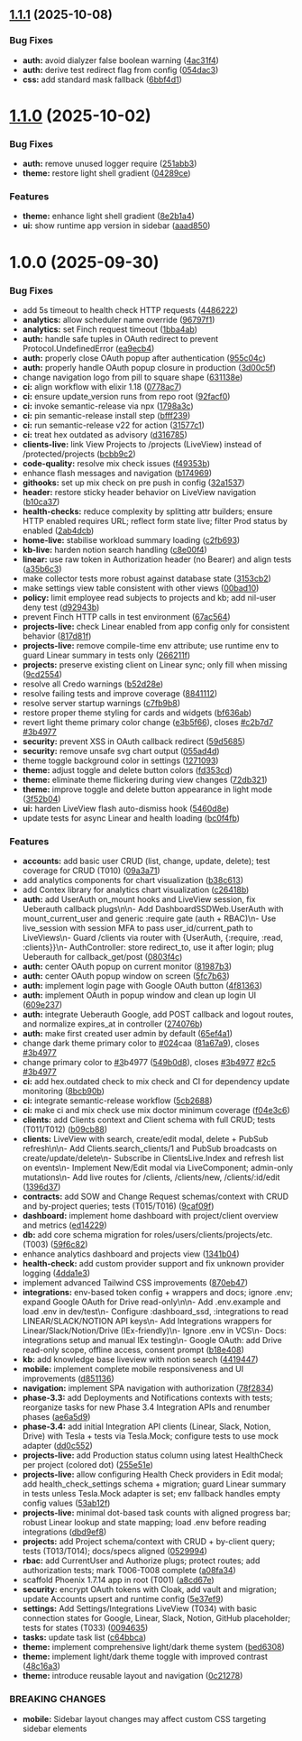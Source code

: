## [1.1.1](https://github.com/slickage/dashboard-ssd/compare/v1.1.0...v1.1.1) (2025-10-08)


### Bug Fixes

* **auth:** avoid dialyzer false boolean warning ([4ac31f4](https://github.com/slickage/dashboard-ssd/commit/4ac31f4863804e88fc6b20f538b138a193c5312b))
* **auth:** derive test redirect flag from config ([054dac3](https://github.com/slickage/dashboard-ssd/commit/054dac367b086a7eefbfc35ee3954c66fbdd4876))
* **css:** add standard mask fallback ([6bbf4d1](https://github.com/slickage/dashboard-ssd/commit/6bbf4d14cebc93e1a9eed89ad852d10c287d692c))

# [1.1.0](https://github.com/slickage/dashboard-ssd/compare/v1.0.0...v1.1.0) (2025-10-02)


### Bug Fixes

* **auth:** remove unused logger require ([251abb3](https://github.com/slickage/dashboard-ssd/commit/251abb3e2c6c42516e54bbbc1d0d2477c3eebc7a))
* **theme:** restore light shell gradient ([04289ce](https://github.com/slickage/dashboard-ssd/commit/04289ce9ed4731454ee60d2183441abdf13b9698))


### Features

* **theme:** enhance light shell gradient ([8e2b1a4](https://github.com/slickage/dashboard-ssd/commit/8e2b1a40777d161db92c590094a898ad272f05b7))
* **ui:** show runtime app version in sidebar ([aaad850](https://github.com/slickage/dashboard-ssd/commit/aaad850fac0b4dc60c45aed52e21690131f88963))

# 1.0.0 (2025-09-30)


### Bug Fixes

* add 5s timeout to health check HTTP requests ([4486222](https://github.com/slickage/dashboard-ssd/commit/448622258683a6d558c55e266ddcbdbd122f4642))
* **analytics:** allow scheduler name override ([96797f1](https://github.com/slickage/dashboard-ssd/commit/96797f17bae9f96893438239a4f79b607d27a96f))
* **analytics:** set Finch request timeout ([1bba4ab](https://github.com/slickage/dashboard-ssd/commit/1bba4ab99fa7840b0ae4425950aaab7a02a43bf2))
* **auth:** handle safe tuples in OAuth redirect to prevent Protocol.UndefinedError ([ea9ecb4](https://github.com/slickage/dashboard-ssd/commit/ea9ecb4b1657b0811d53f9475779a953406a4e84))
* **auth:** properly close OAuth popup after authentication ([955c04c](https://github.com/slickage/dashboard-ssd/commit/955c04c727963efb03563e7c4120a93540ea6e32))
* **auth:** properly handle OAuth popup closure in production ([3d00c5f](https://github.com/slickage/dashboard-ssd/commit/3d00c5f0f88e4ec1079844be18bcfa7da4a15aec))
* change navigation logo from pill to square shape ([631138e](https://github.com/slickage/dashboard-ssd/commit/631138e6449907cbc4e4fba2cdc3c2c6ce48aa8c))
* **ci:** align workflow with elixir 1.18 ([0778ac7](https://github.com/slickage/dashboard-ssd/commit/0778ac7bef97a3f194a8d3a7049503ecd477b1b8))
* **ci:** ensure update_version runs from repo root ([92facf0](https://github.com/slickage/dashboard-ssd/commit/92facf02b4bef5e7ba922e3668cf0a10af38deec))
* **ci:** invoke semantic-release via npx ([1798a3c](https://github.com/slickage/dashboard-ssd/commit/1798a3c33d5a842fcbf6e0ae2959e6d542d6b28f))
* **ci:** pin semantic-release install step ([bfff239](https://github.com/slickage/dashboard-ssd/commit/bfff23904965f1c53618ccc076f8c09389658346))
* **ci:** run semantic-release v22 for action ([31577c1](https://github.com/slickage/dashboard-ssd/commit/31577c1ca05ae8e52bf11688e7bbf8c0fb233ea3))
* **ci:** treat hex outdated as advisory ([d316785](https://github.com/slickage/dashboard-ssd/commit/d3167851103bd7d2d99053affbd618c05ee5fe30))
* **clients-live:** link View Projects to /projects (LiveView) instead of /protected/projects ([bcbb9c2](https://github.com/slickage/dashboard-ssd/commit/bcbb9c22d1a9b7236446c0fc24e454bc11e04d8e))
* **code-quality:** resolve mix check issues ([f49353b](https://github.com/slickage/dashboard-ssd/commit/f49353b0859ab892f72fabce97d7c88594ca5aeb))
* enhance flash messages and navigation ([b174969](https://github.com/slickage/dashboard-ssd/commit/b174969687cb809806f54c028a097e841b94717d))
* **githooks:** set up mix check on pre push in config ([32a1537](https://github.com/slickage/dashboard-ssd/commit/32a15375f2e775a791942f6e00c255866c6f80bf))
* **header:** restore sticky header behavior on LiveView navigation ([b10ca37](https://github.com/slickage/dashboard-ssd/commit/b10ca37f75a3fa0b80c2329ec1c6fb95a620aebb))
* **health-checks:** reduce complexity by splitting attr builders; ensure HTTP enabled requires URL; reflect form state live; filter Prod status by enabled ([2ab4dcb](https://github.com/slickage/dashboard-ssd/commit/2ab4dcb3ff07f8ef0fe4a04202821ebe310258af))
* **home-live:** stabilise workload summary loading ([c2fb693](https://github.com/slickage/dashboard-ssd/commit/c2fb693738836c69d99bed5027726307b210144a))
* **kb-live:** harden notion search handling ([c8e00f4](https://github.com/slickage/dashboard-ssd/commit/c8e00f4296c20635af2f48ec9a749cf26fd3eb29))
* **linear:** use raw token in Authorization header (no Bearer) and align tests ([a35b6c3](https://github.com/slickage/dashboard-ssd/commit/a35b6c348cd7839aacd250ef83544dd38859edbb))
* make collector tests more robust against database state ([3153cb2](https://github.com/slickage/dashboard-ssd/commit/3153cb20e247f08285d8bedb713a9b63f21c781f))
* make settings view table consistent with other views ([00bad10](https://github.com/slickage/dashboard-ssd/commit/00bad100a301753a841c1f154962be5fbc4d5e80))
* **policy:** limit employee read subjects to projects and kb; add nil-user deny test ([d92943b](https://github.com/slickage/dashboard-ssd/commit/d92943bb20f1ab16d52538b280b3736458612930))
* prevent Finch HTTP calls in test environment ([67ac564](https://github.com/slickage/dashboard-ssd/commit/67ac564692b6cf8ede5d9961a569b4eeadedc210))
* **projects-live:** check Linear enabled from app config only for consistent behavior ([817d81f](https://github.com/slickage/dashboard-ssd/commit/817d81f2327105901bc00859bc3d4ae822857b34))
* **projects-live:** remove compile-time env attribute; use runtime env to guard Linear summary in tests only ([266211f](https://github.com/slickage/dashboard-ssd/commit/266211f062d882d5c921a83625cda0e2ab080c5b))
* **projects:** preserve existing client on Linear sync; only fill when missing ([9cd2554](https://github.com/slickage/dashboard-ssd/commit/9cd255468df648cb1593b46abc81626aa2a806a4))
* resolve all Credo warnings ([b52d28e](https://github.com/slickage/dashboard-ssd/commit/b52d28e87f8f2d437a517cd08c27b6dac49f4e7a))
* resolve failing tests and improve coverage ([8841112](https://github.com/slickage/dashboard-ssd/commit/8841112ff20cc169440f191d7be839e254376d0a))
* resolve server startup warnings ([c7fb9b8](https://github.com/slickage/dashboard-ssd/commit/c7fb9b85a0cb1bc572c294c82c19474a135aad92))
* restore proper theme styling for cards and widgets ([bf636ab](https://github.com/slickage/dashboard-ssd/commit/bf636abaa36aec34d4ee6e0e9480cf3590f7b9c6))
* revert light theme primary color change ([e3b5f66](https://github.com/slickage/dashboard-ssd/commit/e3b5f669d3b62661ec6d0e30f62082bdc8f26431)), closes [#c2b7d7](https://github.com/slickage/dashboard-ssd/issues/c2b7d7) [#3b4977](https://github.com/slickage/dashboard-ssd/issues/3b4977)
* **security:** prevent XSS in OAuth callback redirect ([59d5685](https://github.com/slickage/dashboard-ssd/commit/59d5685f2abbd7104ff2e34756b0753d65681fea))
* **security:** remove unsafe svg chart output ([055ad4d](https://github.com/slickage/dashboard-ssd/commit/055ad4d2f0cafd5cf551592608d06be73c1a29a4))
* theme toggle background color in settings ([1271093](https://github.com/slickage/dashboard-ssd/commit/12710934cd51bb873e4ae08a4446cfe78bb869ae))
* **theme:** adjust toggle and delete button colors ([fd353cd](https://github.com/slickage/dashboard-ssd/commit/fd353cd1d2a3228f31bcb253f4e031923bf6ee6e))
* **theme:** eliminate theme flickering during view changes ([72db321](https://github.com/slickage/dashboard-ssd/commit/72db32130df5907d9b88abbc5c2f8d88eb89679f))
* **theme:** improve toggle and delete button appearance in light mode ([3f52b04](https://github.com/slickage/dashboard-ssd/commit/3f52b04344c3f3e9372148ef0e2d946406d4975b))
* **ui:** harden LiveView flash auto-dismiss hook ([5460d8e](https://github.com/slickage/dashboard-ssd/commit/5460d8ea08556ee90f3a4b4e49bec6e6a61a4039))
* update tests for async Linear and health loading ([bc0f4fb](https://github.com/slickage/dashboard-ssd/commit/bc0f4fbf3d590e3b6d061b697d2e9cd28e2e02e4))


### Features

* **accounts:** add basic user CRUD (list, change, update, delete); test coverage for CRUD (T010) ([09a3a71](https://github.com/slickage/dashboard-ssd/commit/09a3a711a554b5538bf971021bce968fcff9500c))
* add analytics components for chart visualization ([b38c613](https://github.com/slickage/dashboard-ssd/commit/b38c6137159f4d0e0daa8b1f979ad64a29cb8ce2))
* add Contex library for analytics chart visualization ([c26418b](https://github.com/slickage/dashboard-ssd/commit/c26418bca75fc3553bc2ddc17099362e87c93395))
* **auth:** add UserAuth on_mount hooks and LiveView session, fix Ueberauth callback plugs\n\n- Add DashboardSSDWeb.UserAuth with mount_current_user and generic :require gate (auth + RBAC)\n- Use live_session with session MFA to pass user_id/current_path to LiveViews\n- Guard /clients via router with {UserAuth, {:require, :read, :clients}}\n- AuthController: store redirect_to, use it after login; plug Ueberauth for callback_get/post ([0803f4c](https://github.com/slickage/dashboard-ssd/commit/0803f4cbe9aa580ee9d3ebae50e90a200bdae31b))
* **auth:** center OAuth popup on current monitor ([81987b3](https://github.com/slickage/dashboard-ssd/commit/81987b3ce0a7c2c01164483469099e55d128d1f0))
* **auth:** center OAuth popup window on screen ([5fc7b63](https://github.com/slickage/dashboard-ssd/commit/5fc7b630e3751d4d65115fc349a5408e47c952e7))
* **auth:** implement login page with Google OAuth button ([4f81363](https://github.com/slickage/dashboard-ssd/commit/4f81363f62a29d1955bb67cff18dff013c2eede0))
* **auth:** implement OAuth in popup window and clean up login UI ([609e237](https://github.com/slickage/dashboard-ssd/commit/609e2374f018cfd9bfd3ae9f982b15a826c43447))
* **auth:** integrate Ueberauth Google, add POST callback and logout routes, and normalize expires_at in controller ([274076b](https://github.com/slickage/dashboard-ssd/commit/274076ba165a4b4c1a597bba6571910bca34939e))
* **auth:** make first created user admin by default ([65ef4a1](https://github.com/slickage/dashboard-ssd/commit/65ef4a15607ce5b99ad08970d7ed35eea35f25f6))
* change dark theme primary color to [#024](https://github.com/slickage/dashboard-ssd/issues/024)caa ([81a67a9](https://github.com/slickage/dashboard-ssd/commit/81a67a9dbea0f65e742ee94d711288ed7c3d88f2)), closes [#3b4977](https://github.com/slickage/dashboard-ssd/issues/3b4977)
* change primary color to [#3](https://github.com/slickage/dashboard-ssd/issues/3)b4977 ([549b0d8](https://github.com/slickage/dashboard-ssd/commit/549b0d8745bfc9de83db0795983a47d1bf93c2df)), closes [#3b4977](https://github.com/slickage/dashboard-ssd/issues/3b4977) [#2c5](https://github.com/slickage/dashboard-ssd/issues/2c5) [#3b4977](https://github.com/slickage/dashboard-ssd/issues/3b4977)
* **ci:** add hex.outdated check to mix check and CI for dependency update monitoring ([8bcb90b](https://github.com/slickage/dashboard-ssd/commit/8bcb90b15b5c4475edfe3346b665dd70a9e15b36))
* **ci:** integrate semantic-release workflow ([5cb2688](https://github.com/slickage/dashboard-ssd/commit/5cb26884b0629bbb3f9a021e1528c782c2919234))
* **ci:** make ci and mix check use mix doctor minimum coverage ([f04e3c6](https://github.com/slickage/dashboard-ssd/commit/f04e3c6b5cc61c65988fe65678b5779975dbed06))
* **clients:** add Clients context and Client schema with full CRUD; tests (T011/T012) ([b09cb88](https://github.com/slickage/dashboard-ssd/commit/b09cb8838e620563b27c004c2742acf0ee08c7cf))
* **clients:** LiveView with search, create/edit modal, delete + PubSub refresh\n\n- Add Clients.search_clients/1 and PubSub broadcasts on create/update/delete\n- Subscribe in ClientsLive.Index and refresh list on events\n- Implement New/Edit modal via LiveComponent; admin-only mutations\n- Add live routes for /clients, /clients/new, /clients/:id/edit ([1396d37](https://github.com/slickage/dashboard-ssd/commit/1396d37214db6b075fca3532196d0086cb8b7dc8))
* **contracts:** add SOW and Change Request schemas/context with CRUD and by-project queries; tests (T015/T016) ([9caf09f](https://github.com/slickage/dashboard-ssd/commit/9caf09f3587a98960e4c61983ecd9e9ec067c1f3))
* **dashboard:** implement home dashboard with project/client overview and metrics ([ed14229](https://github.com/slickage/dashboard-ssd/commit/ed14229b3e2dee1fdfe77d05353b3689fe2c9b0f))
* **db:** add core schema migration for roles/users/clients/projects/etc. (T003) ([59f6c82](https://github.com/slickage/dashboard-ssd/commit/59f6c82dd6683d58033b0610d3309e05c708fead))
* enhance analytics dashboard and projects view ([1341b04](https://github.com/slickage/dashboard-ssd/commit/1341b04ec678171190e892d97f8bf1096b165fa6))
* **health-check:** add custom provider support and fix unknown provider logging ([4dda1e3](https://github.com/slickage/dashboard-ssd/commit/4dda1e3731b76023700c8d5ba9740f98b10369a5))
* implement advanced Tailwind CSS improvements ([870eb47](https://github.com/slickage/dashboard-ssd/commit/870eb471d7e1d8df46cf4b55aadbef17da28b75c))
* **integrations:** env-based token config + wrappers and docs; ignore .env; expand Google OAuth for Drive read-only\n\n- Add .env.example and load .env in dev/test\n- Configure :dashboard_ssd, :integrations to read LINEAR/SLACK/NOTION API keys\n- Add Integrations wrappers for Linear/Slack/Notion/Drive (IEx-friendly)\n- Ignore .env in VCS\n- Docs: integrations setup and manual IEx testing\n- Google OAuth: add Drive read-only scope, offline access, consent prompt ([b18e408](https://github.com/slickage/dashboard-ssd/commit/b18e4086f3548c50a97f53f0b6c6b970099657ee))
* **kb:** add knowledge base liveview with notion search ([4419447](https://github.com/slickage/dashboard-ssd/commit/4419447464042e81ba7ff3ba7340d792a8c2bed0))
* **mobile:** implement complete mobile responsiveness and UI improvements ([d851136](https://github.com/slickage/dashboard-ssd/commit/d851136293815cf75c9c9d2157115260599744a3))
* **navigation:** implement SPA navigation with authorization ([78f2834](https://github.com/slickage/dashboard-ssd/commit/78f28342850e580a54791494b563d5cc0bc69a41))
* **phase-3.3:** add Deployments and Notifications contexts with tests; reorganize tasks for new Phase 3.4 Integration APIs and renumber phases ([ae6a5d9](https://github.com/slickage/dashboard-ssd/commit/ae6a5d93d852445134453831f2be713effb61488))
* **phase-3.4:** add initial Integration API clients (Linear, Slack, Notion, Drive) with Tesla + tests via Tesla.Mock; configure tests to use mock adapter ([dd0c552](https://github.com/slickage/dashboard-ssd/commit/dd0c552e9b45ec5fbb62259b162d6985c8c02eb2))
* **projects-live:** add Production status column using latest HealthCheck per project (colored dot) ([255e51e](https://github.com/slickage/dashboard-ssd/commit/255e51e1a6599523ce719ec8ffd1b3ea55b18d24))
* **projects-live:** allow configuring Health Check providers in Edit modal; add health_check_settings schema + migration; guard Linear summary in tests unless Tesla.Mock adapter is set; env fallback handles empty config values ([53ab12f](https://github.com/slickage/dashboard-ssd/commit/53ab12f5ba581be63e637b007e2179e82bca7dce))
* **projects-live:** minimal dot-based task counts with aligned progress bar; robust Linear lookup and state mapping; load .env before reading integrations ([dbd9ef8](https://github.com/slickage/dashboard-ssd/commit/dbd9ef847df1e5a3c11b0ed5b2d73b5c3761d215))
* **projects:** add Project schema/context with CRUD + by-client query; tests (T013/T014); docs/specs aligned ([0529994](https://github.com/slickage/dashboard-ssd/commit/052999485fa1d13ffdfe1f276ea43bc5b037ed3f))
* **rbac:** add CurrentUser and Authorize plugs; protect routes; add authorization tests; mark T006-T008 complete ([a08fa34](https://github.com/slickage/dashboard-ssd/commit/a08fa3472a8d54a3a9a4032072ec2eb19abace81))
* scaffold Phoenix 1.7.14 app in root (T001) ([a8cd67e](https://github.com/slickage/dashboard-ssd/commit/a8cd67eca88abb6b16d7e6741a3c7b2d49744bc8))
* **security:** encrypt OAuth tokens with Cloak, add vault and migration; update Accounts upsert and runtime config ([5e37ef9](https://github.com/slickage/dashboard-ssd/commit/5e37ef9fdd7fea3cfb9eefe211b1d3b89ac8e019))
* **settings:** Add Settings/Integrations LiveView (T034) with basic connection states for Google, Linear, Slack, Notion, GitHub placeholder; tests for states (T033) ([0094635](https://github.com/slickage/dashboard-ssd/commit/00946351a912f3d9130100f23605ffe04ce59cd1))
* **tasks:** update task list ([c64bbca](https://github.com/slickage/dashboard-ssd/commit/c64bbca33c306acc4472b4721489cf11403a2bb3))
* **theme:** implement comprehensive light/dark theme system ([bed6308](https://github.com/slickage/dashboard-ssd/commit/bed6308390fa86a59790d04bfcb3d411dd5e9d83))
* **theme:** implement light/dark theme toggle with improved contrast ([48c16a3](https://github.com/slickage/dashboard-ssd/commit/48c16a33e66ac7b00e55c856baee501ab7c53d31))
* **theme:** introduce reusable layout and navigation ([0c21278](https://github.com/slickage/dashboard-ssd/commit/0c212784e31aa0d3d934720d7b60eddc4bdf04b9))


### BREAKING CHANGES

* **mobile:** Sidebar layout changes may affect custom CSS targeting sidebar elements

